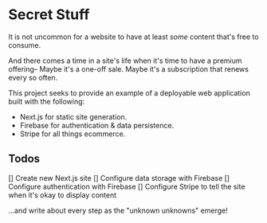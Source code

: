 # Secret Stuff

It is not uncommon for a website to have at least _some_ content that's free to consume.

And there comes a time in a site's life when it's time to have a premium offering– Maybe it's a one-off sale. Maybe it's a subscription that renews every so often.

This project seeks to provide an example of a deployable web application built with the following:
* Next.js for static site generation.
* Firebase for authentication & data persistence.
* Stripe for all things ecommerce.

## Todos
[] Create new Next.js site
[] Configure data storage with Firebase
[] Configure authentication with Firebase
[] Configure Stripe to tell the site when it's okay to display content

...and write about every step as the "unknown unknowns" emerge!


